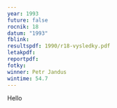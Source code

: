 ```yaml
---
year: 1993
future: false
rocnik: 18
datum: "1993"
fblink: 
resultspdf: 1990/r18-vysledky.pdf
letakpdf: 
reportpdf: 
fotky: 
winner: Petr Jandus
wintime: 54.7
---
```

Hello